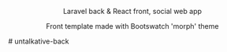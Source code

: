 <p align="center">
    Laravel back & React front, social web app 
</p>
<p align="center">Front template made with Bootswatch 'morph' theme</p>

<div align="center">
    
</div>#   u n t a l k a t i v e - b a c k  
 